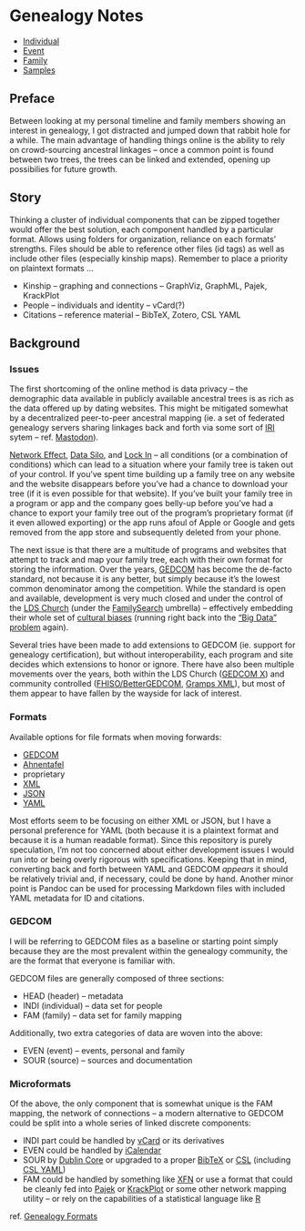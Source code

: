 # Genealogy Notes

* [Individual](Individual.md)
* [Event](Event.md)
* [Family](Family.md)
* [Samples](Samples.md)

## Preface

Between looking at my personal timeline and family members showing an interest in genealogy, I got distracted and jumped down that rabbit hole for a while. The main advantage of handling things online is the ability to rely on crowd-sourcing ancestral linkages – once a common point is found between two trees, the trees can be linked and extended, opening up possibilies for future growth.

## Story

Thinking a cluster of individual components that can be zipped together would offer the best solution, each component handled by a particular format. Allows using folders for organization, reliance on each formats’ strengths. Files should be able to reference other files (id tags) as well as include other files (especially kinship maps). Remember to place a priority on plaintext formats …
* Kinship – graphing and connections – GraphViz, GraphML, Pajek, KrackPlot
* People – individuals and identity – vCard(?)
* Citations – reference material – BibTeX, Zotero, CSL YAML

## Background

### Issues

The first shortcoming of the online method is data privacy – the demographic data available in publicly available ancestral trees is as rich as the data offered up by dating websites. This might be mitigated somewhat by a decentralized peer-to-peer ancestral mapping (ie. a set of federated genealogy servers sharing linkages back and forth via some sort of [IRI](https://en.wikipedia.org/wiki/Internationalized_Resource_Identifier) sytem –
ref. [Mastodon](https://en.wikipedia.org/wiki/Mastodon_(software))).

[Network Effect](https://en.wikipedia.org/wiki/Network_effect), [Data Silo](https://en.wikipedia.org/wiki/Information_silo),
and [Lock In](https://en.wikipedia.org/wiki/Vendor_lock-in) – all conditions (or a combination of conditions) which can lead to a situation where your family tree is taken out of your control. If you’ve spent time building up a family tree on any website and the website disappears before you’ve had a chance to download your tree (if it is even possible for that website). If you’ve built your family tree in a program or app and the company goes belly-up before you’ve had a chance to export your family tree out of the program’s proprietary format (if it even allowed exporting) or the app runs afoul of Apple or Google and gets removed from the app store and subsequently deleted from your phone.

The next issue is that there are a multitude of programs and websites that attempt to track and map your family tree, each with their own format for storing the information. Over the years, [GEDCOM](https://en.wikipedia.org/wiki/GEDCOM) has become the de-facto standard, not because it is any better, but simply because it’s the lowest common denominator among the competition. While the standard is open and available, development is very much closed and under the control of the [LDS Church](https://en.wikipedia.org/wiki/The_Church_of_Jesus_Christ_of_Latter-day_Saints) (under the [FamilySearch](https://en.wikipedia.org/wiki/FamilySearch) umbrella) – effectively embedding their whole set of [cultural biases](https://github.com/tmcw/gedcom/blob/main/GEDCOM_BIAS.md) (running right back into the [“Big Data” problem](https://en.wikipedia.org/wiki/Weapons_of_Math_Destruction) again).

Several tries have been made to add extensions to GEDCOM (ie. support for genealogy certification), but without interoperability, each program and site decides which extensions to honor or ignore. There have also been multiple movements over the years, both within the LDS Church ([GEDCOM X](http://www.gedcomx.org/)) and community controlled ([FHISO/BetterGEDCOM](https://fhiso.org/), [Gramps XML](https://www.gramps-project.org/wiki/index.php/Gramps_XML)), but most of them appear to have fallen by the wayside for lack of interest.

### Formats

Available options for file formats when moving forwards:
* [GEDCOM](https://en.wikipedia.org/wiki/GEDCOM)
* [Ahnentafel](https://en.wikipedia.org/wiki/Ahnentafel)
* proprietary
* [XML](https://en.wikipedia.org/wiki/XML)
* [JSON](https://en.wikipedia.org/wiki/JSON)
* [YAML](https://en.wikipedia.org/wiki/YAML)

Most efforts seem to be focusing on either XML or JSON, but I have a personal preference for YAML (both because it is a plaintext format and because it is a human readable format). Since this repository is purely speculation, I’m not too concerned about either development issues I would run into or being overly rigorous with specifications. Keeping that in mind, converting back and forth between YAML and GEDCOM *appears* it should be relatively trivial and, if necessary, could be done by hand. Another minor point is Pandoc can be used for processing Markdown files with included YAML metadata for ID and citations.

### GEDCOM

I will be referring to GEDCOM files as a baseline or starting point simply because they are the most prevalent within the genealogy community, the are the format that everyone is familiar with.

GEDCOM files are generally composed of three sections:
* HEAD (header) – metadata
* INDI (individual) – data set for people
* FAM (family) – data set for family mapping

Additionally, two extra categories of data are woven into the above:
* EVEN (event) – events, personal and family
* SOUR (source) – sources and documentation

### Microformats

Of the above, the only component that is somewhat unique is the FAM mapping, the network of connections – a modern alternative to GEDCOM could be split into a whole series of linked discrete components:
* INDI part could be handled by [vCard](https://en.wikipedia.org/wiki/VCard) or its derivatives
* EVEN could be handled by [iCalendar](https://en.wikipedia.org/wiki/ICalendar)
* SOUR by [Dublin Core](https://en.wikipedia.org/wiki/Dublin_Core) or upgraded to a proper [BibTeX](https://en.wikipedia.org/wiki/BibTeX)
  or [CSL](https://en.wikipedia.org/wiki/Citation_Style_Language) (including [CSL YAML](https://pandoc.org/))
* FAM could be handled by something like [XFN](https://en.wikipedia.org/wiki/XHTML_Friends_Network) or use a format that could be cleanly fed into
  [Pajek](http://mrvar.fdv.uni-lj.si/pajek/) or [KrackPlot](https://www.heinz.cmu.edu/faculty-research/profiles/krackhardt-davidm/krackplot)
  or some other network mapping utility – or rely on the capabilities of a statistical language like [R](https://en.wikipedia.org/wiki/R_(programming_language))

ref. [Genealogy Formats](https://microformats.org/wiki/genealogy-formats)
